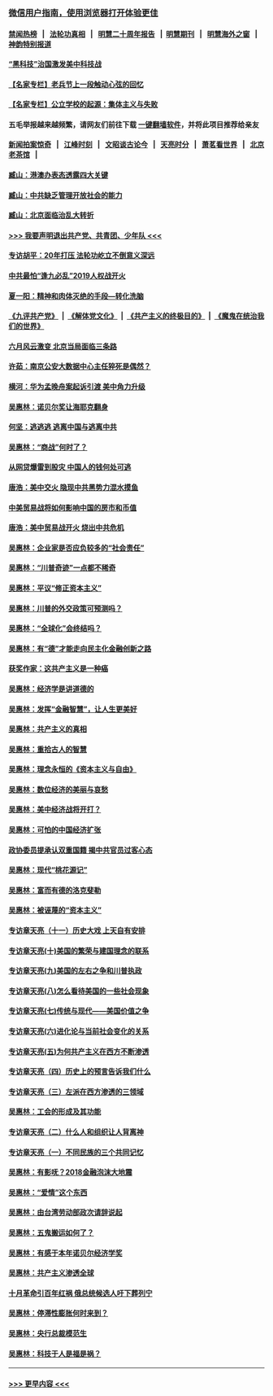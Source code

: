 ### [微信用户指南，使用浏览器打开体验更佳](https://github.com/gfw-breaker/banned-news1/blob/master/indexes/wechat-guide.md?t=0)
#### [禁闻热榜](热点新闻.md?t=0)  &nbsp;&nbsp;|&nbsp;&nbsp; [法轮功真相](https://github.com/gfw-breaker/truth/blob/master/README.md?t=0) &nbsp;&nbsp;|&nbsp;&nbsp; [明慧二十周年报告](https://github.com/gfw-breaker/mh-reports/blob/master/README.md?t=0) &nbsp;&nbsp;|&nbsp;&nbsp;[明慧期刊](https://github.com/gfw-breaker/mh-qikan) &nbsp;&nbsp;|&nbsp;&nbsp; [明慧海外之窗](https://github.com/gfw-breaker/mh-news/blob/master/README.md?t=0) &nbsp;&nbsp;|&nbsp;&nbsp; [神韵特别报道](https://github.com/gfw-breaker/mh-news/blob/master/shenyun.md?t=0)
#### [“黑科技”治国激发美中科技战](../pages/nsc423/n11638056.md?t=02090511) 
#### [【名家专栏】老兵节上一段触动心弦的回忆](../pages/nsc423/n11646016.md?t=02090511) 
#### [【名家专栏】公立学校的起源：集体主义与失败](../pages/nsc423/n11601833.md?t=02090511) 
#### 五毛举报越来越频繁，请网友们前往下载 [一键翻墙软件](https://github.com/gfw-breaker/ssr-accounts)，并将此项目推荐给亲友
#### [新闻拍案惊奇](https://github.com/gfw-breaker/banned-news1/blob/master/pages/link4.md) &nbsp;&nbsp;|&nbsp;&nbsp; [江峰时刻](https://github.com/gfw-breaker/banned-news1/blob/master/pages/link4.md) &nbsp;&nbsp;|&nbsp;&nbsp; [文昭谈古论今](https://github.com/gfw-breaker/banned-news1/blob/master/pages/link4.md) &nbsp;&nbsp;|&nbsp;&nbsp; [天亮时分](https://github.com/gfw-breaker/banned-news1/blob/master/pages/link4.md) &nbsp;&nbsp;|&nbsp;&nbsp; [萧茗看世界](https://github.com/gfw-breaker/banned-news1/blob/master/pages/link4.md) &nbsp;&nbsp;|&nbsp;&nbsp; [北京老茶馆](https://github.com/gfw-breaker/banned-news1/blob/master/pages/link4.md) &nbsp;&nbsp;|&nbsp;&nbsp; 
#### [臧山：港澳办表态透露四大关键](../pages/nsc423/n11421628.md?t=02090511) 
#### [臧山：中共缺乏管理开放社会的能力](../pages/nsc423/n11407457.md?t=02090511) 
#### [臧山：北京面临治乱大转折](../pages/nsc423/n11406895.md?t=02090511) 
#### [>>> 我要声明退出共产党、共青团、少年队 <<<](https://github.com/begood0513/goodnews/blob/master/quit/letter.md) 
#### [专访胡平：20年打压 法轮功屹立不倒意义深远](../pages/nsc423/n11398800.md?t=02090511) 
#### [中共最怕“逢九必乱”2019人权战开火](../pages/nsc423/n11385248.md?t=02090511) 
#### [夏一阳：精神和肉体灭绝的手段—转化洗脑](../pages/nsc423/n11368250.md?t=02090511) 
#### [《九评共产党》](https://github.com/begood0513/9ping.md/blob/master/README.md) &nbsp;|&nbsp; [《解体党文化》](../../../../jtdwh.md/blob/master/README.md)  &nbsp;|&nbsp; [《共产主义的终极目的》](../../../../gczydzjmd.md/blob/master/README.md) &nbsp;|&nbsp; [《魔鬼在统治我们的世界》](../../../../mgztzwmdsj.md/blob/master/README.md) 
#### [六月风云激变 北京当局面临三条路](../pages/nsc423/n11313668.md?t=02090511) 
#### [许茹：南京公安大数据中心主任猝死是偶然？](../pages/nsc423/n11064744.md?t=02090511) 
#### [横河：华为孟晚舟案起诉引渡 美中角力升级](../pages/nsc423/n11027230.md?t=02090511) 
#### [吴惠林：诺贝尔奖让海耶克翻身](../pages/nsc423/n10890049.md?t=02090511) 
#### [何坚：逃逃逃 逃离中国与逃离中共](../pages/nsc423/n10592891.md?t=02090511) 
#### [吴惠林：“商战”何时了？](../pages/nsc423/n10573558.md?t=02090511) 
#### [从网贷爆雷到股灾 中国人的钱何处可逃](../pages/nsc423/n10572800.md?t=02090511) 
#### [唐浩：美中交火 隐现中共黑势力混水摸鱼](../pages/nsc423/n10544040.md?t=02090511) 
#### [中美贸易战将如何影响中国的房市和币值](../pages/nsc423/n10543697.md?t=02090511) 
#### [唐浩：美中贸易战开火 烧出中共危机](../pages/nsc423/n10540126.md?t=02090511) 
#### [吴惠林：企业家是否应负较多的“社会责任”](../pages/nsc423/n10535022.md?t=02090511) 
#### [吴惠林：“川普奇迹”一点都不稀奇](../pages/nsc423/n10512808.md?t=02090511) 
#### [吴惠林：平议“修正资本主义”](../pages/nsc423/n10495724.md?t=02090511) 
#### [吴惠林：川普的外交政策可预测吗？](../pages/nsc423/n10462387.md?t=02090511) 
#### [吴惠林：“全球化”会终结吗？](../pages/nsc423/n10452838.md?t=02090511) 
#### [吴惠林：有“德”才能走向民主化金融创新之路](../pages/nsc423/n10432292.md?t=02090511) 
#### [获奖作家：这共产主义是一种癌](../pages/nsc423/n10431541.md?t=02090511) 
#### [吴惠林：经济学是讲道德的](../pages/nsc423/n10398014.md?t=02090511) 
#### [吴惠林：发挥“金融智慧”，让人生更美好](../pages/nsc423/n10375019.md?t=02090511) 
#### [吴惠林：共产主义的真相](../pages/nsc423/n10351394.md?t=02090511) 
#### [吴惠林：重拾古人的智慧](../pages/nsc423/n10337691.md?t=02090511) 
#### [吴惠林：理念永恒的《资本主义与自由》](../pages/nsc423/n10316274.md?t=02090511) 
#### [吴惠林：数位经济的美丽与哀愁](../pages/nsc423/n10292946.md?t=02090511) 
#### [吴惠林：美中经济战将开打？](../pages/nsc423/n10258825.md?t=02090511) 
#### [吴惠林：可怕的中国经济扩张](../pages/nsc423/n10219147.md?t=02090511) 
#### [政协委员提承认双重国籍 揭中共官员过客心态](../pages/nsc423/n10208809.md?t=02090511) 
#### [吴惠林：现代“桃花源记”](../pages/nsc423/n10185234.md?t=02090511) 
#### [吴惠林：富而有德的洛克斐勒](../pages/nsc423/n10142264.md?t=02090511) 
#### [吴惠林：被诬蔑的“资本主义”](../pages/nsc423/n10124816.md?t=02090511) 
#### [专访章天亮（十一）历史大戏 上天自有安排](../pages/nsc423/n10094905.md?t=02090511) 
#### [专访章天亮(十)美国的繁荣与建国理念的联系](../pages/nsc423/n10094899.md?t=02090511) 
#### [专访章天亮(九)美国的左右之争和川普执政](../pages/nsc423/n10094889.md?t=02090511) 
#### [专访章天亮(八)怎么看待美国的一些社会现象](../pages/nsc423/n10094857.md?t=02090511) 
#### [专访章天亮(七)传统与现代——美国价值之争](../pages/nsc423/n10093140.md?t=02090511) 
#### [专访章天亮(六)进化论与当前社会变化的关系](../pages/nsc423/n10092036.md?t=02090511) 
#### [专访章天亮(五)为何共产主义在西方不断渗透](../pages/nsc423/n10083620.md?t=02090511) 
#### [专访章天亮（四）历史上的预言告诉我们什么](../pages/nsc423/n10083606.md?t=02090511) 
#### [专访章天亮（三）左派在西方渗透的三领域](../pages/nsc423/n10081115.md?t=02090511) 
#### [吴惠林：工会的形成及其功能](../pages/nsc423/n10080633.md?t=02090511) 
#### [专访章天亮（二）什么人和组织让人背离神](../pages/nsc423/n10076637.md?t=02090511) 
#### [专访章天亮（一）不同民族的三个共同记忆](../pages/nsc423/n10074188.md?t=02090511) 
#### [吴惠林：有影呒？2018金融泡沫大地震](../pages/nsc423/n10040534.md?t=02090511) 
#### [吴惠林：“爱情”这个东西](../pages/nsc423/n10019423.md?t=02090511) 
#### [吴惠林：由台湾劳动部政次请辞说起](../pages/nsc423/n9979679.md?t=02090511) 
#### [吴惠林：五鬼搬运如何了？](../pages/nsc423/n9925338.md?t=02090511) 
#### [吴惠林：有感于本年诺贝尔经济学奖](../pages/nsc423/n9871883.md?t=02090511) 
#### [吴惠林：共产主义渗透全球](../pages/nsc423/n9812748.md?t=02090511) 
#### [十月革命引百年红祸 俄总统候选人吁下葬列宁](../pages/nsc423/n9810182.md?t=02090511) 
#### [吴惠林：停滞性膨胀何时来到？](../pages/nsc423/n9764136.md?t=02090511) 
#### [吴惠林：央行总裁模范生](../pages/nsc423/n9728134.md?t=02090511) 
#### [吴惠林：科技于人是福是祸？](../pages/nsc423/n9672982.md?t=02090511) 

----
#### [ >>> 更早内容 <<< ](../indexes/nsc423-earlier.md)
